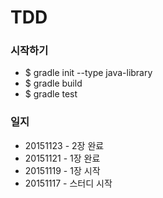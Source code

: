 # TDD

### 시작하기
- $ gradle init --type java-library
- $ gradle build
- $ gradle test

### 일지
- 20151123 - 2장 완료
- 20151121 - 1장 완료
- 20151119 - 1장 시작
- 20151117 - 스터디 시작
